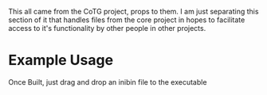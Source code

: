 This all came from the CoTG project, props to them.
I am just separating this section of it that handles files from the core project in hopes to facilitate access to it's functionality by other people in other projects. 

# Example Usage
Once Built, just drag and drop an inibin file to the executable